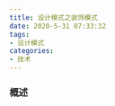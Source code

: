 ```yaml
---
title: 设计模式之装饰模式
date: 2020-5-31 07:33:32
tags:
- 设计模式
categories:
- 技术
---
```


### 概述



<!-- more -->